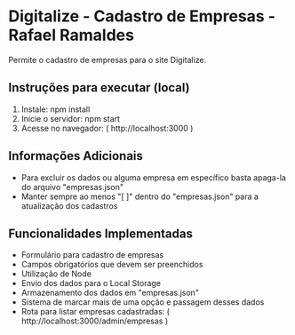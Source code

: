 # Digitalize - Cadastro de Empresas - Rafael Ramaldes 

Permite o cadastro de empresas para o site Digitalize.

## Instruções para executar (local)

1. Instale: npm install 
2. Inicie o servidor: npm start 
3. Acesse no navegador: ( http://localhost:3000 )

## Informações Adicionais
- Para excluir os dados ou alguma empresa em específico basta apaga-la do arquivo "empresas.json"
- Manter sempre ao menos "[ ]" dentro do "empresas.json" para a atualização dos cadastros

## Funcionalidades Implementadas

- Formulário para cadastro de empresas
- Campos obrigatórios que devem ser preenchidos
- Utilização de Node
- Envio dos dados para o Local Storage
- Armazenamento dos dados em "empresas.json"
- Sistema de marcar mais de uma opção e passagem desses dados
- Rota para listar empresas cadastradas: ( http://localhost:3000/admin/empresas )

